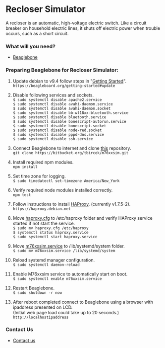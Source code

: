 # Recloser Simulator #

A recloser is an automatic, high-voltage electric switch. Like a circuit breaker on household electric lines, it shuts off electric power when trouble occurs, such as a short circuit.

### What will you need? ###

* [Beaglebone](https://beagleboard.org/black)


### Preparing Beaglebone for Recloser Simulator: ###

1. Update debian to v9.4 follow steps in "[Getting Started](https://beagleboard.org/getting-started#update)".   
    ```https://beagleboard.org/getting-started#update```   

2. Disable following services and sockets.   
    ```$ sudo systemctl disable apache2.service```   
    ```$ sudo systemctl disable avahi-daemon.service```   
    ```$ sudo systemctl disable avahi-daemon.socket```   
    ```$ sudo systemctl disable bb-wl18xx-bluetooth.service```       
    ```$ sudo systemctl disable bluetooth.service```       
    ```$ sudo systemctl disable bonescript-autorun.service```   
    ```$ sudo systemctl disable bonescript.socket```   
    ```$ sudo systemctl disable node-red.socket```   
    ```$ sudo systemctl disable pppd-dns.service```   
    ```$ sudo systemctl disable ssh.service```   

3. Connect Beaglebone to internet and clone [this](https://bitbucket.org/tbircek/m76xxsim.git) repository.   
    ```git clone https://bitbucket.org/tbircek/m76xxsim.git```   

4. Install required npm modules.   
    ```npm install```   

5. Set time zone for logging.   
    ```$ sudo timedatectl set-timezone America/New_York```   

6. Verify required node modules installed correctly.   
    ```npm test```   

7. Follow instructions to install [HAProxy](https://haproxy.debian.net). (currently v1.7.5-2).   
    ```https://haproxy.debian.net```   

8. Move [haproxy.cfg](m76xxsim/haproxy.cfg) to /etc/haproxy folder and verify HAProxy service started if not start the service.   
    ```$ sudo mv haproxy.cfg /etc/haproxy```   
    ```$ systemctl status haproxy.service```   
    ```$ sudo systemctl start haproxy.service```   

9. Move [m76xxsim.service](m76xxsim/m76xxsim.service) to /lib/systemd/system folder.   
    ```$ sudo mv m76xxsim.service /lib/systemd/system```   

10. Reload systemd manager configuration.  
    ```$ sudo systemctl daemon-reload```   

11. Enable M76xxsim service to automatically start on boot.   
    ```$ sudo systemctl enable m76xxsim.service```   

12. Restart Beaglebone.   
    ```$ sudo shutdown -r now```   

13. After reboot completed connect to Beaglebone using a browser with ipaddress presented on LCD.  
(Initial web page load could take up to 20 seconds.)   
    ```http://localhostipaddress```   

### Contact Us ###

* [Contact us](http://www.beckwithelectric.com/)
